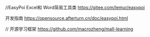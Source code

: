 
//EasyPoi Excel和 Word简易工具类 https://gitee.com/lemur/easypoi

开发指南
https://opensource.afterturn.cn/doc/easypoi.html

// 开源学习框架
https://github.com/macrozheng/mall-learning
